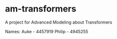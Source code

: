 # am-transformers
A project for Advanced Modeling about Transformers

Names:
Auke - 4457919
Philip - 4945255